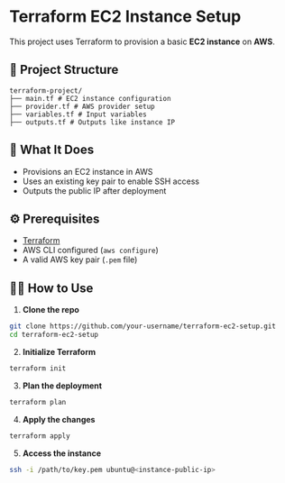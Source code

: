 # Terraform EC2 Instance Setup 

This project uses Terraform to provision a basic **EC2 instance** on **AWS**.

## 📁 Project Structure

```text
terraform-project/
├── main.tf # EC2 instance configuration
├── provider.tf # AWS provider setup
├── variables.tf # Input variables
├── outputs.tf # Outputs like instance IP
```

## 🚀 What It Does

- Provisions an EC2 instance in AWS
- Uses an existing key pair to enable SSH access
- Outputs the public IP after deployment

## ⚙️ Prerequisites

- [Terraform](https://developer.hashicorp.com/terraform/downloads)
- AWS CLI configured (`aws configure`)
- A valid AWS key pair (`.pem` file)

## 🧑‍💻 How to Use

1. **Clone the repo**

```bash
git clone https://github.com/your-username/terraform-ec2-setup.git
cd terraform-ec2-setup
```
2. **Initialize Terraform**

```bash
terraform init
```

3. **Plan the deployment**

```bash
terraform plan
```

4. **Apply the changes**
```bash
terraform apply
```

5. **Access the instance**
```bash
ssh -i /path/to/key.pem ubuntu@<instance-public-ip>
```

